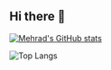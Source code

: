## Hi there 👋

<!--
**mehrad31415/mehrad31415** is a ✨ _special_ ✨ repository because its `README.md` (this file) appears on your GitHub profile.

Here are some ideas to get you started:

- 🔭 I’m currently working on ...
- 🌱 I’m currently learning ...
- 👯 I’m looking to collaborate on ...
- 🤔 I’m looking for help with ...
- 💬 Ask me about ...
- 📫 How to reach me: ...
- 😄 Pronouns: ...
- ⚡ Fun fact: ...
-->

[![Mehrad's GitHub stats](https://github-readme-stats.vercel.app/api?username=mehrad31415&show_icons=true&theme=transparent)](https://github.com/anuraghazra/github-readme-stats)


![Top Langs](https://github-readme-stats.vercel.app/api/top-langs/?username=mehrad31415&hide=lex,yacc,batchfile,shell,css,ejs,html,jupyter%20notebook&langs_count=20&count_private=true&theme=moltack&hide_border=true&size_weight=0.6&count_weight=0.4)
